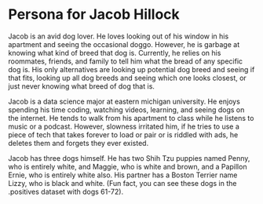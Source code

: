 # Persona for Jacob Hillock
Jacob is an avid dog lover. He loves looking out of his window in his apartment and seeing the occasional doggo. However, he is garbage at knowing what kind of breed that dog is. Currently, he relies on his roommates, friends, and family to tell him what the bread of any specific dog is. His only alternatives are looking up potential dog breed and seeing if that fits, looking up all dog breeds and seeing which one looks closest, or just never knowing what breed of dog that is.

Jacob is a data science major at eastern michigan university. He enjoys spending his time coding, watching videos, learning, and seeing dogs on the internet. He tends to walk from his apartment to class while he listens to music or a podcast. However, slowness irritated him, if he tries to use a piece of tech that takes forever to load or pair or is riddled with ads, he deletes them and forgets they ever existed.

Jacob has three dogs himself. He has two Shih Tzu puppies named Penny, who is entirely white, and Maggie, who is white and brown, and a Papillon Ernie, who is entirely white also. His partner has a Boston Terrier name Lizzy, who is black and white. (Fun fact, you can see these dogs in the .positives dataset with dogs 61-72).
